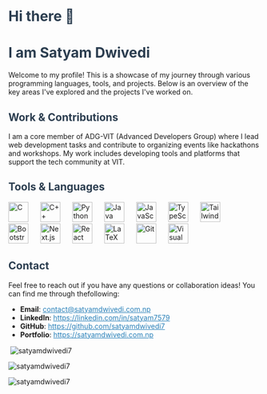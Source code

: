 <!-- ## Hi there 👋 -->
<h1 style="color: #2c3e50;">Hi there 👋</h1>
<h1 style="color: #2c3e50;">I am Satyam Dwivedi</h1>
<p>Welcome to my profile! This is a showcase of my journey through various programming languages, tools, and projects. Below is an overview of the key areas I've explored and the projects I've worked on.</p>
<h2 id="work-contributions" style="color: #2c3e50;">Work & Contributions</h2>
<p>I am a core member of ADG-VIT (Advanced Developers Group) where I lead web development tasks and contribute to organizing events like hackathons and workshops. My work includes developing tools and platforms that support the tech community at VIT.</p>
<h2 id="tools-languages" style="color: #2c3e50;">Tools & Languages</h2>

<p align="left">
    <img src="https://img.icons8.com/color/48/000000/c-programming.png" alt="C" width="40" height="40" style="margin-right: 20px;" />
    <img src="https://img.icons8.com/color/48/000000/c-plus-plus-logo.png" alt="C++" width="40" height="40" style="margin-right: 20px;" />
    <img src="https://img.icons8.com/color/48/000000/python.png" alt="Python" width="40" height="40" style="margin-right: 20px;" />
    <img src="https://img.icons8.com/color/48/000000/java-coffee-cup-logo.png" alt="Java" width="40" height="40" style="margin-right: 20px;" />
    <img src="https://img.icons8.com/color/48/000000/javascript.png" alt="JavaScript" width="40" height="40" style="margin-right: 20px;" />
    <img src="https://img.icons8.com/color/48/000000/typescript.png" alt="TypeScript" width="40" height="40" style="margin-right: 20px;" />
    <img src="https://upload.wikimedia.org/wikipedia/commons/d/d5/Tailwind_CSS_Logo.svg" alt="Tailwind CSS" width="40" height="40" style="margin-right: 20px;" />
    <img src="https://img.icons8.com/color/48/000000/bootstrap.png" alt="Bootstrap" width="40" height="40" style="margin-right: 20px;" />
    <img src="https://img.icons8.com/fluency/48/000000/nextjs.png" alt="Next.js" width="40" height="40" style="margin-right: 20px;" />
    <img src="https://img.icons8.com/color/48/000000/react-native.png" alt="React" width="40" height="40" style="margin-right: 20px;" />
    <img src="https://img.icons8.com/color/48/000000/latex.png" alt="LaTeX" width="40" height="40" style="margin-right: 20px;" />
    <img src="https://img.icons8.com/color/48/000000/git.png" alt="Git" width="40" height="40" style="margin-right: 20px;" />
    <img src="https://img.icons8.com/fluency/48/000000/visual-studio-code-2019.png" alt="Visual Studio Code" width="40" height="40" style="margin-right: 20px;" />
</p>


<h2 id="contact" style="color: #2c3e50;">Contact</h2>
<p>Feel free to reach out if you have any questions or collaboration ideas! You can find me through thefollowing:</p>
<ul>
    <li><strong>Email</strong>: <a href="mailto:contact@satyamdwivedi.com.np" style="color: #2980b9">contact@satyamdwivedi.com.np</a></li>
    <li><strong>LinkedIn</strong>: <a href="https://linkedin.com/in/satyam7579" style="color: #2980b9;">https://linkedin.com/in/satyam7579</a></li>
    <li><strong>GitHub</strong>: <a href="https://github.com/satyamdwivedi7" style="color: #2980b9;">https://github.com/satyamdwivedi7</a></li>
    <li><strong>Portfolio</strong>: <a href="https://satyamdwivedi.com.np" style="color: #2980b9;">https://satyamdwivedi.com.np</a></li>
</ul>
<p>&nbsp;<img align="center" src="https://github-readme-stats.vercel.app/api?username=satyamdwivedi7&show_icons=true&locale=en&theme=dracula"
        alt="satyamdwivedi7" />
</p>

<p><img align="center" src="https://github-readme-streak-stats.herokuapp.com/?user=satyamdwivedi7&theme=dracula" alt="satyamdwivedi7" /></p>
<p>
    <img align="center"
        src="https://github-readme-stats.vercel.app/api/top-langs?username=satyamdwivedi7&show_icons=true&locale=en&theme=dracula"
        alt="satyamdwivedi7" />
</p>
